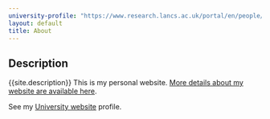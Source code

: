 ```yaml
---
university-profile: "https://www.research.lancs.ac.uk/portal/en/people/guillermo-perez-algorta"
layout: default
title: About
---
```


## Description
{{site.description}}
This is my personal website. 
[More details about my website are available here](about.md).

See my [University website]({{page.university-profile}}) profile.



